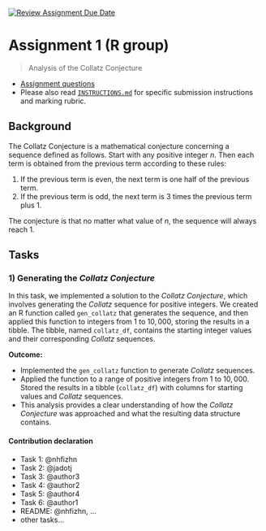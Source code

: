 [![Review Assignment Due Date](https://classroom.github.com/assets/deadline-readme-button-24ddc0f5d75046c5622901739e7c5dd533143b0c8e959d652212380cedb1ea36.svg)](https://classroom.github.com/a/HUOoSZXh)
# Assignment 1 (R group)

> Analysis of the Collatz Conjecture

- [Assignment questions](ASSIGNMENT.md) 
- Please also read [`INSTRUCTIONS.md`](INSTRUCTIONS.md) for specific
submission instructions and marking rubric.

## Background

The Collatz Conjecture is a mathematical conjecture concerning a sequence defined as follows. Start with any positive integer $n$. Then each term is obtained from the previous term according to these rules:

1. If the previous term is even, the next term is one half of the previous term.
2. If the previous term is odd, the next term is $3$ times the previous term plus $1$.

The conjecture is that no matter what value of $n$, the sequence will always reach 1.

## Tasks

### 1) Generating the *Collatz Conjecture*

In this task, we implemented a solution to the *Collatz Conjecture*, which involves generating the *Collatz* sequence for positive integers. We created an R function called `gen_collatz` that generates the sequence, and then applied this function to integers from $1$ to $10,000$, storing the results in a tibble. The tibble, named `collatz_df`, contains the starting integer values and their corresponding *Collatz* sequences.

**Outcome:**

- Implemented the `gen_collatz` function to generate *Collatz* sequences.
- Applied the function to a range of positive integers from $1$ to $10,000$.
Stored the results in a tibble (`collatz_df`) with columns for starting values and *Collatz* sequences.
- This analysis provides a clear understanding of how the *Collatz Conjecture* was approached and what the resulting data structure contains.





#### Contribution declaration

- Task 1: @nhfizhn
- Task 2: @jadotj
- Task 3: @author3
- Task 4: @author2
- Task 5: @author4
- Task 6: @author1
- README: @nhfizhn, ...
- other tasks…
